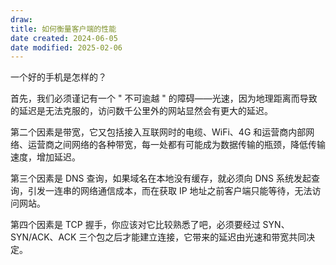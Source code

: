 ```yaml
---
draw:
title: 如何衡量客户端的性能
date created: 2024-06-05
date modified: 2025-02-06
---
```


一个好的手机是怎样的？

<!-- more -->

首先，我们必须谨记有一个 " 不可逾越 " 的障碍——光速，因为地理距离而导致的延迟是无法克服的，访问数千公里外的网站显然会有更大的延迟。

第二个因素是带宽，它又包括接入互联网时的电缆、WiFi、4G 和运营商内部网络、运营商之间网络的各种带宽，每一处都有可能成为数据传输的瓶颈，降低传输速度，增加延迟。

第三个因素是 DNS 查询，如果域名在本地没有缓存，就必须向 DNS 系统发起查询，引发一连串的网络通信成本，而在获取 IP 地址之前客户端只能等待，无法访问网站。

第四个因素是 TCP 握手，你应该对它比较熟悉了吧，必须要经过 SYN、SYN/ACK、ACK 三个包之后才能建立连接，它带来的延迟由光速和带宽共同决定。
